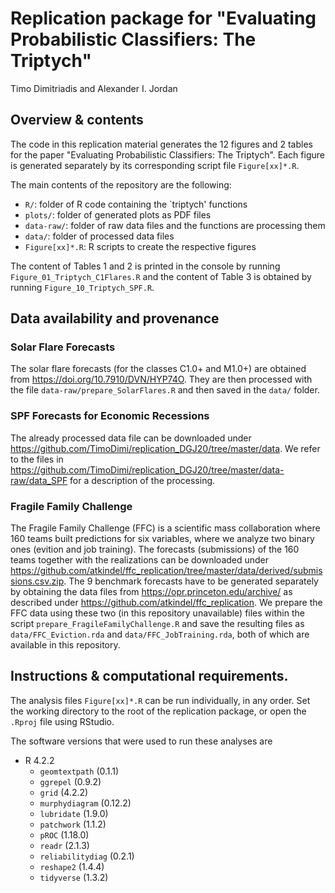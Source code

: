 # Replication package for "Evaluating Probabilistic Classifiers: The Triptych"

Timo Dimitriadis and Alexander I. Jordan

## Overview & contents

The code in this replication material generates the 12 figures and 2 tables for
the paper "Evaluating Probabilistic Classifiers: The Triptych".
Each figure is generated separately by its corresponding script file
`Figure[xx]*.R`.

The main contents of the repository are the following:

- `R/`: folder of R code containing the `triptych' functions
- `plots/`: folder of generated plots as PDF files
- `data-raw/`: folder of raw data files and the functions are processing them
- `data/`: folder of processed data files
- `Figure[xx]*.R`: R scripts to create the respective figures


The content of Tables 1 and 2 is printed in the console by running
`Figure_01_Triptych_C1Flares.R` and the content of Table 3 is obtained by running
`Figure_10_Triptych_SPF.R`.


## Data availability and provenance

### Solar Flare Forecasts

The solar flare forecasts (for the classes C1.0+ and M1.0+) are obtained from
https://doi.org/10.7910/DVN/HYP74O. They are then processed with the file
`data-raw/prepare_SolarFlares.R` and then saved in the `data/` folder.


### SPF Forecasts for Economic Recessions

The already processed data file can be downloaded under https://github.com/TimoDimi/replication_DGJ20/tree/master/data.
We refer to the files in https://github.com/TimoDimi/replication_DGJ20/tree/master/data-raw/data_SPF
for a description of the processing.


### Fragile Family Challenge

The Fragile Family Challenge (FFC) is a scientific mass collaboration where 160
teams built predictions for six variables, where we analyze two binary ones (evition and
job training). The forecasts (submissions) of the 160 teams together with the
realizations can be downloaded under
https://github.com/atkindel/ffc_replication/tree/master/data/derived/submissions.csv.zip.
The 9 benchmark forecasts have to be generated separately by obtaining the data files from
https://opr.princeton.edu/archive/ as described under https://github.com/atkindel/ffc_replication.
We prepare the FFC data using these two (in this repository unavailable) files within the
script `prepare_FragileFamilyChallenge.R` and save the resulting files as
`data/FFC_Eviction.rda` and `data/FFC_JobTraining.rda`, both of which are available
in this repository.

## Instructions & computational requirements.

The analysis files `Figure[xx]*.R` can be run individually, in any order. Set the working
directory to the root of the replication package, or open the `.Rproj` file
using RStudio.

The software versions that were used to run these analyses are

- R 4.2.2
  - `geomtextpath` (0.1.1)
  - `ggrepel` (0.9.2)
  - `grid` (4.2.2)
  - `murphydiagram` (0.12.2)
  - `lubridate` (1.9.0)
  - `patchwork` (1.1.2)
  - `pROC` (1.18.0)
  - `readr` (2.1.3)
  - `reliabilitydiag` (0.2.1)
  - `reshape2` (1.4.4)
  - `tidyverse` (1.3.2)

